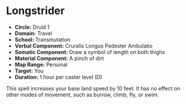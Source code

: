 # Longstrider

- **Circle:** Druid 1
- **Domain:** Travel
- **School:** Transmutation
- **Verbal Component:** Cruralis Longus Pedester Ambulatio
- **Somatic Component:** Draw a symbol of length on both thighs
- **Material Component:** A pinch of dirt
- **Map Range:** Personal
- **Target:** You
- **Duration:** 1 hour per caster level (D)

This spell increases your base land speed by 10 feet. It has no effect on other modes of movement, such as burrow, climb, fly, or swim.
